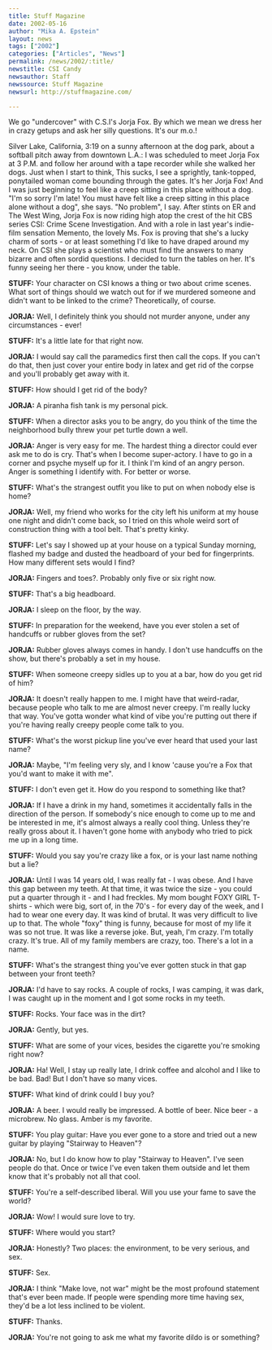 ```yaml
---
title: Stuff Magazine
date: 2002-05-16
author: "Mika A. Epstein"
layout: news
tags: ["2002"]
categories: ["Articles", "News"]
permalink: /news/2002/:title/
newstitle: CSI Candy  
newsauthor: Staff  
newssource: Stuff Magazine  
newsurl: http://stuffmagazine.com/  

---
```

We go "undercover" with C.S.I's Jorja Fox. By which we mean we dress her in crazy getups and ask her silly questions. It's our m.o.! 

Silver Lake, California, 3:19 on a sunny afternoon at the dog park, about a softball pitch away from downtown L.A.: I was scheduled to meet Jorja Fox at 3 P.M. and follow her around with a tape recorder while she walked her dogs. Just when I start to think, This sucks, I see a sprightly, tank-topped, ponytailed woman come bounding through the gates. It's her Jorja Fox! And I was just beginning to feel like a creep sitting in this place without a dog. "I'm so sorry I'm late! You must have felt like a creep sitting in this place alone without a dog", she says. "No problem", I say. After stints on ER and The West Wing, Jorja Fox is now riding high atop the crest of the hit CBS series CSI: Crime Scene Investigation. And with a role in last year's indie-film sensation Memento, the lovely Ms. Fox is proving that she's a lucky charm of sorts - or at least something I'd like to have draped around my neck. On CSI she plays a scientist who must find the answers to many bizarre and often sordid questions. I decided to turn the tables on her. It's funny seeing her there - you know, under the table. 

**STUFF:** Your character on CSI knows a thing or two about crime scenes. What sort of things should we watch out for if we murdered someone and didn't want to be linked to the crime? Theoretically, of course.  
  
**JORJA:** Well, I definitely think you should not murder anyone, under any circumstances - ever! 

**STUFF:** It's a little late for that right now.  
  
**JORJA:** I would say call the paramedics first then call the cops. If you can't do that, then just cover your entire body in latex and get rid of the corpse and you'll probably get away with it. 

**STUFF:** How should I get rid of the body?  
  
**JORJA:** A piranha fish tank is my personal pick. 

**STUFF:** When a director asks you to be angry, do you think of the time the neighborhood bully threw your pet turtle down a well.  
  
**JORJA:** Anger is very easy for me. The hardest thing a director could ever ask me to do is cry. That's when I become super-actory. I have to go in a corner and psyche myself up for it. I think I'm kind of an angry person. Anger is something I identify with. For better or worse. 

**STUFF:** What's the strangest outfit you like to put on when nobody else is home?  
  
**JORJA:** Well, my friend who works for the city left his uniform at my house one night and didn't come back, so I tried on this whole weird sort of construction thing with a tool belt. That's pretty kinky. 

**STUFF:** Let's say I showed up at your house on a typical Sunday morning, flashed my badge and dusted the headboard of your bed for fingerprints. How many different sets would I find?  
  
**JORJA:** Fingers and toes?. Probably only five or six right now. 

**STUFF:** That's a big headboard.  
  
**JORJA:** I sleep on the floor, by the way. 

**STUFF:** In preparation for the weekend, have you ever stolen a set of handcuffs or rubber gloves from the set?  
  
**JORJA:** Rubber gloves always comes in handy. I don't use handcuffs on the show, but there's probably a set in my house.

**STUFF:** When someone creepy sidles up to you at a bar, how do you get rid of him?  
  
**JORJA:** It doesn't really happen to me. I might have that weird-radar, because people who talk to me are almost never creepy. I'm really lucky that way. You've gotta wonder what kind of vibe you're putting out there if you're having really creepy people come talk to you. 

**STUFF:** What's the worst pickup line you've ever heard that used your last name?  
  
**JORJA:** Maybe, "I'm feeling very sly, and I know 'cause you're a Fox that you'd want to make it with me". 

**STUFF:** I don't even get it. How do you respond to something like that?  
  
**JORJA:** If I have a drink in my hand, sometimes it accidentally falls in the direction of the person. If somebody's nice enough to come up to me and be interested in me, it's almost always a really cool thing. Unless they're really gross about it. I haven't gone home with anybody who tried to pick me up in a long time. 

**STUFF:** Would you say you're crazy like a fox, or is your last name nothing but a lie?  
  
**JORJA:** Until I was 14 years old, I was really fat - I was obese. And I have this gap between my teeth. At that time, it was twice the size - you could put a quarter through it - and I had freckles. My mom bought FOXY GIRL T-shirts - which were big, sort of, in the 70's - for every day of the week, and I had to wear one every day. It was kind of brutal. It was very difficult to live up to that. The whole "foxy" thing is funny, because for most of my life it was so not true. It was like a reverse joke. But, yeah, I'm crazy. I'm totally crazy. It's true. All of my family members are crazy, too. There's a lot in a name. 

**STUFF:** What's the strangest thing you've ever gotten stuck in that gap between your front teeth?  
  
**JORJA:** I'd have to say rocks. A couple of rocks, I was camping, it was dark, I was caught up in the moment and I got some rocks in my teeth. 

**STUFF:** Rocks. Your face was in the dirt?  
  
**JORJA:** Gently, but yes. 

**STUFF:** What are some of your vices, besides the cigarette you're smoking right now?  
  
**JORJA:** Ha! Well, I stay up really late, I drink coffee and alcohol and I like to be bad. Bad! But I don't have so many vices. 

**STUFF:** What kind of drink could I buy you?  
  
**JORJA:** A beer. I would really be impressed. A bottle of beer. Nice beer - a microbrew. No glass. Amber is my favorite. 

**STUFF:** You play guitar: Have you ever gone to a store and tried out a new guitar by playing "Stairway to Heaven"?  
  
**JORJA:** No, but I do know how to play "Stairway to Heaven". I've seen people do that. Once or twice I've even taken them outside and let them know that it's probably not all that cool. 

**STUFF:** You're a self-described liberal. Will you use your fame to save the world? 

  
**JORJA:** Wow! I would sure love to try. 

**STUFF:** Where would you start?  
  
**JORJA:** Honestly? Two places: the environment, to be very serious, and sex. 

**STUFF:** Sex.  
  
**JORJA:** I think "Make love, not war" might be the most profound statement that's ever been made. If people were spending more time having sex, they'd be a lot less inclined to be violent. 

**STUFF:** Thanks. 

  
**JORJA:** You're not going to ask me what my favorite dildo is or something? 

